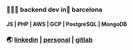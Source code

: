 ### 👨🏽‍💻 backend dev in📍 barcelona 
#### JS | PHP | AWS | GCP | PostgreSQL | MongoDB
### 🌏 [linkedin](https://www.linkedin.com/in/celopez12) | [personal](https://clopez7.github.io) | [gitlab](www.gitlab.com/clopez12)
